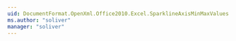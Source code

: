 ```yaml
---
uid: DocumentFormat.OpenXml.Office2010.Excel.SparklineAxisMinMaxValues
ms.author: "soliver"
manager: "soliver"
---
```

